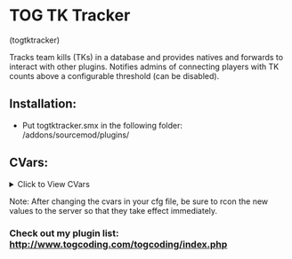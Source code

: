 # TOG TK Tracker
(togtktracker)

Tracks team kills (TKs) in a database and provides natives and forwards to interact with other plugins. Notifies admins of connecting players with TK counts above a configurable threshold (can be disabled).


## Installation:
* Put togtktracker.smx in the following folder: /addons/sourcemod/plugins/


## CVars:
<details><summary>Click to View CVars</summary>
<p>

* **ttkt_version** - TOG Insurgency Stats: Version

* **ttkt_dbname** - Name of the main database setup for the plugin.

* **ttkt_notifycnt** - Admins are notified if a connecting player has at least this number of TKs on record. Set to 0 to disable notification.

* **ttkt_adminflag** - Players with this flag will be notified when a connecting player has a TK count above ttkt_notifycnt.
</p>
</details>

Note: After changing the cvars in your cfg file, be sure to rcon the new values to the server so that they take effect immediately.





### Check out my plugin list: http://www.togcoding.com/togcoding/index.php
